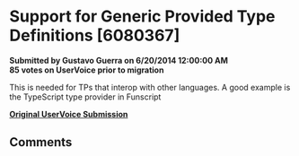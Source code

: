 # Support for Generic Provided Type Definitions [6080367] #

**Submitted by Gustavo Guerra on 6/20/2014 12:00:00 AM**  
**85 votes on UserVoice prior to migration**  

This is needed for TPs that interop with other languages. A good example is the TypeScript type provider in Funscript



**[Original UserVoice Submission](https://fslang.uservoice.com/forums/245727-f-language/suggestions/6080367)**


## Comments ##

